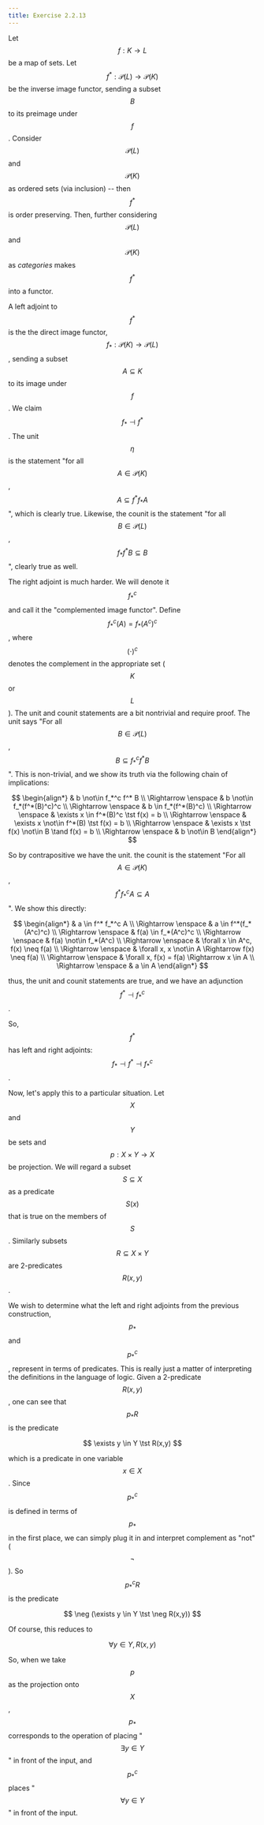 ```yaml
---
title: Exercise 2.2.13
---
```


Let $$f : K \rightarrow L$$ be a map of sets.
Let $$f^* : \mathscr{P}(L) \rightarrow \mathscr{P}(K)$$ be the inverse image functor, sending a subset $$B$$ to its preimage under $$f$$.
Consider $$\mathscr{P}(L)$$ and $$\mathscr{P}(K)$$ as ordered sets (via inclusion) -- then $$f^*$$ is order preserving.
Then, further considering $$\mathscr{P}(L)$$ and $$\mathscr{P}(K)$$ as *categories* makes $$f^*$$ into a functor.

A left adjoint to $$f^*$$ is the the direct image functor, $$f_* : \mathscr{P}(K) \rightarrow \mathscr{P}(L)$$, sending a subset $$A \subseteq K$$ to its image under $$f$$.
We claim $$f_* \dashv f^*$$.
The unit $$\eta$$ is the statement "for all $$A \in \mathscr{P}(K)$$, $$A \subseteq f^* f_* A$$", which is clearly true.
Likewise, the counit is the statement "for all $$B \in \mathscr{P}(L)$$, $$f_* f^* B \subseteq B$$", clearly true as well.

The right adjoint is much harder.
We will denote it $$f_*^c$$ and call it the "complemented image functor".
Define $$f_*^c(A) = f_*(A^c)^c$$, where $$(\cdot)^c$$ denotes the complement in the appropriate set ($$K$$ or $$L$$).
The unit and counit statements are a bit nontrivial and require proof.
The unit says "For all $$B \in \mathscr{P}(L)$$, $$B \subseteq f_*^c f^* B$$".
This is non-trivial, and we show its truth via the following chain of implications:

$$
\begin{align*}
& b \not\in f_*^c f^* B \\
\Rightarrow \enspace & b \not\in f_*(f^*(B)^c)^c \\
\Rightarrow \enspace & b \in f_*(f^*(B)^c) \\
\Rightarrow \enspace & \exists x \in f^*(B)^c \tst f(x) = b \\
\Rightarrow \enspace & \exists x \not\in f^*(B) \tst f(x) = b \\
\Rightarrow \enspace & \exists x \tst f(x) \not\in B \tand f(x) = b \\
\Rightarrow \enspace & b \not\in B
\end{align*}
$$

So by contrapositive we have the unit.
the counit is the statement "For all $$A \in \mathscr{P}(K)$$, $$f^* f_*^c A \subseteq A$$".
We show this directly:

$$
\begin{align*}
& a \in f^* f_*^c A \\
\Rightarrow \enspace & a \in f^*(f_*(A^c)^c) \\
\Rightarrow \enspace & f(a) \in f_*(A^c)^c \\
\Rightarrow \enspace & f(a) \not\in f_*(A^c) \\
\Rightarrow \enspace & \forall x \in A^c, f(x) \neq f(a) \\
\Rightarrow \enspace & \forall x, x \not\in A \Rightarrow f(x) \neq f(a)  \\
\Rightarrow \enspace & \forall x, f(x) = f(a) \Rightarrow x \in A \\
\Rightarrow \enspace & a \in A
\end{align*}
$$

thus, the unit and counit statements are true, and we have an adjunction $$f^* \dashv f_*^c$$.

So, $$f^*$$ has left and right adjoints: $$f_* \dashv f^* \dashv f_*^c$$.



Now, let's apply this to a particular situation.
Let $$X$$ and $$Y$$ be sets and $$p : X \times Y \rightarrow X$$ be projection.
We will regard a subset $$S \subseteq X$$ as a predicate $$S(x)$$ that is true on the members of $$S$$.
Similarly subsets $$R \subseteq X \times Y$$ are 2-predicates $$R(x,y)$$.

We wish to determine what the left and right adjoints from the previous construction, $$p_*$$ and $$p_*^c$$, represent in terms of predicates.
This is really just a matter of interpreting the definitions in the language of logic.
Given a 2-predicate $$R(x,y)$$, one can see that $$p_* R$$ is the predicate

$$
\exists y \in Y \tst R(x,y)
$$

which is a predicate in one variable $$x \in X$$.
Since $$p_*^c$$ is defined in terms of $$p_*$$ in the first place, we can simply plug it in and interpret complement as "not" ($$\neg$$).
So $$p_*^c R$$ is the predicate

$$
\neg (\exists y \in Y \tst \neg R(x,y))
$$

Of course, this reduces to

$$
\forall y \in Y, R(x,y)
$$

So, when we take $$p$$ as the projection onto $$X$$, $$p_*$$ corresponds to the operation of placing "$$\exists y \in Y$$" in front of the input, and $$p_*^c$$ places "$$\forall y \in Y$$" in front of the input.
